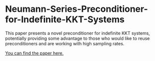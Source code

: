 # Neumann-Series-Preconditioner-for-Indefinite-KKT-Systems

This paper presents a novel preconditioner for indefinite KKT systems, potentially providing some advantage to those who would like to reuse preconditioners and are working with high sampling rates.

[You can find the paper here.](Neumann_Series_Preconditioning.pdf)

